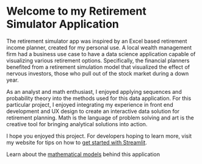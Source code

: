 # Welcome to my Retirement Simulator Application

The retirement simulator app was inspired by an Excel based retirement income planner, created for my personal use. A local wealth management firm had a business use case to have a data science application capable of visualizing various retirement options. Specifically, the financial planners benefited from a retirement simulation model that visualized the effect of nervous investors, those who pull out of the stock market during a down year.

As an analyst and math enthusiast, I enjoyed applying sequences and probability theory into the methods used for this data application. For this particular project, I enjoyed integrating my experience in front end development and UX design to create an interactive data solution for retirement planning. Math is the language of problem solving and art is the creative tool for bringing analytical solutions into action.

I hope you enjoyed this project. For developers hoping to learn more, visit my website for tips on how to [get started with Streamlit](https://denverdatadesign.com/streamlit-based-data-science-application/).

Learn about the [mathematical models](https://github.com/BotanicalAmy/Retirement-Forecaster) behind this application